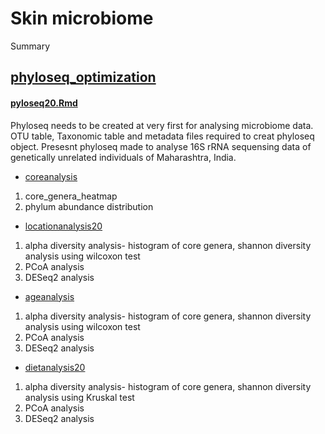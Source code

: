 # Skin microbiome



Summary
## [phyloseq_optimization](phyloseq_optimization.md) 

#### [pyloseq20.Rmd](phyloseq20.Rmd)

Phyloseq needs to be created at very first for analysing microbiome data. OTU table, Taxonomic table and metadata files required to creat phyloseq object. Presesnt phyloseq made to analyse 16S rRNA sequensing data of genetically unrelated individuals of Maharashtra, India.

* [coreanalysis](coreanalysis.md)
1. core_genera_heatmap
2. phylum abundance distribution

* [locationanalysis20](locationanalysis20.md)
1. alpha diversity analysis- histogram of core genera, shannon diversity analysis using wilcoxon test
2. PCoA analysis
3. DESeq2 analysis

* [ageanalysis](ageanalysis.md)
1. alpha diversity analysis- histogram of core genera, shannon diversity analysis using wilcoxon test
2. PCoA analysis
3. DESeq2 analysis

* [dietanalysis20](dietanalysis20.md)
1. alpha diversity analysis- histogram of core genera, shannon diversity analysis using Kruskal test
2. PCoA analysis
3. DESeq2 analysis
